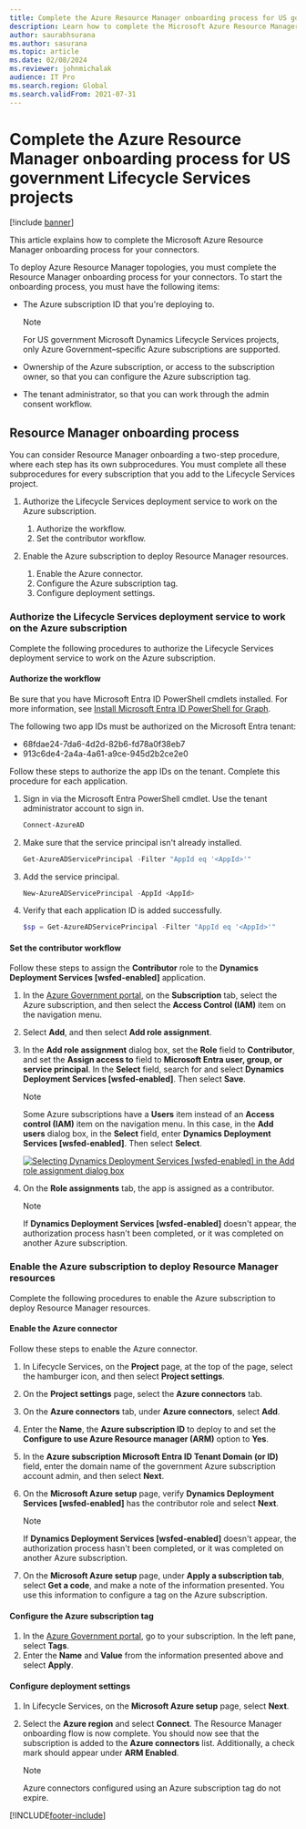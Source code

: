 ```yaml
---
title: Complete the Azure Resource Manager onboarding process for US government Lifecycle Services projects
description: Learn how to complete the Microsoft Azure Resource Manager onboarding process for your connectors. This article applies to Azure US government projects.
author: saurabhsurana
ms.author: sasurana
ms.topic: article
ms.date: 02/08/2024
ms.reviewer: johnmichalak
audience: IT Pro
ms.search.region: Global
ms.search.validFrom: 2021-07-31
---
```


# Complete the Azure Resource Manager onboarding process for US government Lifecycle Services projects

[!include [banner](../includes/banner.md)]

This article explains how to complete the Microsoft Azure Resource Manager onboarding process for your connectors.

To deploy Azure Resource Manager topologies, you must complete the Resource Manager onboarding process for your connectors. To start the onboarding process, you must have the following items:

- The Azure subscription ID that you're deploying to.

    > [!NOTE]
    > For US government Microsoft Dynamics Lifecycle Services projects, only Azure Government–specific Azure subscriptions are supported.

- Ownership of the Azure subscription, or access to the subscription owner, so that you can configure the  Azure subscription tag.
- The tenant administrator, so that you can work through the admin consent workflow.

## Resource Manager onboarding process

You can consider Resource Manager onboarding a two-step procedure, where each step has its own subprocedures. You must complete all these subprocedures for every subscription that you add to the Lifecycle Services project.

1. Authorize the Lifecycle Services deployment service to work on the Azure subscription.

    1. Authorize the workflow.
    2. Set the contributor workflow.

2. Enable the Azure subscription to deploy Resource Manager resources.

    1. Enable the Azure connector.
    2. Configure the Azure subscription tag.
    3. Configure deployment settings.

### Authorize the Lifecycle Services deployment service to work on the Azure subscription

Complete the following procedures to authorize the Lifecycle Services deployment service to work on the Azure subscription.

#### Authorize the workflow

Be sure that you have Microsoft Entra ID PowerShell cmdlets installed. For more information, see [Install Microsoft Entra ID PowerShell for Graph](/powershell/azure/active-directory/install-adv2).

The following two app IDs must be authorized on the Microsoft Entra tenant:

- 68fdae24-7da6-4d2d-82b6-fd78a0f38eb7
- 913c6de4-2a4a-4a61-a9ce-945d2b2ce2e0

Follow these steps to authorize the app IDs on the tenant. Complete this procedure for each application.

1. Sign in via the Microsoft Entra PowerShell cmdlet. Use the tenant administrator account to sign in.

    ```powershell
    Connect-AzureAD 
    ```

2. Make sure that the service principal isn't already installed.

    ```powershell
    Get-AzureADServicePrincipal -Filter "AppId eq '<AppId>'"
    ```

3. Add the service principal.

    ```powershell
    New-AzureADServicePrincipal -AppId <AppId>
    ```

4. Verify that each application ID is added successfully.

    ```powershell
    $sp = Get-AzureADServicePrincipal -Filter "AppId eq '<AppId>'"
    ```

#### Set the contributor workflow

Follow these steps to assign the **Contributor** role to the **Dynamics Deployment Services \[wsfed-enabled\]** application.

1. In the [Azure Government portal](https://portal.azure.us), on the **Subscription** tab, select the Azure subscription, and then select the **Access Control (IAM)** item on the navigation menu.
2. Select **Add**, and then select **Add role assignment**.
3. In the **Add role assignment** dialog box, set the **Role** field to **Contributor**, and set the **Assign access to** field to **Microsoft Entra user, group, or service principal**. In the **Select** field, search for and select **Dynamics Deployment Services \[wsfed-enabled\]**. Then select **Save**.

    > [!NOTE]
    > Some Azure subscriptions have a **Users** item instead of an **Access control (IAM)** item on the navigation menu. In this case, in the **Add users** dialog box, in the **Select** field, enter **Dynamics Deployment Services \[wsfed-enabled\]**. Then select **Select**.

    [![Selecting Dynamics Deployment Services \[wsfed-enabled\] in the Add role assignment dialog box](./media/arm_redo_02.png)](./media/arm_redo_02.png)

3. On the **Role assignments** tab, the app is assigned as a contributor.

    > [!NOTE]
    > If **Dynamics Deployment Services \[wsfed-enabled\]** doesn't appear, the authorization process hasn't been completed, or it was completed on another Azure subscription.

### Enable the Azure subscription to deploy Resource Manager resources

Complete the following procedures to enable the Azure subscription to deploy Resource Manager resources.

#### Enable the Azure connector

Follow these steps to enable the Azure connector.

1. In Lifecycle Services, on the **Project** page, at the top of the page, select the hamburger icon, and then select **Project settings**.
2. On the **Project settings** page, select the **Azure connectors** tab.
3. On the **Azure connectors** tab, under **Azure connectors**, select **Add**.
4. Enter the **Name**, the **Azure subscription ID** to deploy to and set the **Configure to use Azure Resource manager (ARM)** option to **Yes**.
5. In the **Azure subscription Microsoft Entra ID Tenant Domain (or ID)** field, enter the domain name of the government Azure subscription account admin, and then select **Next**.
6. On the **Microsoft Azure setup** page, verify **Dynamics Deployment Services \[wsfed-enabled\]** has the contributor role and select **Next**.

    > [!NOTE]
    > If **Dynamics Deployment Services \[wsfed-enabled\]** doesn't appear, the authorization process hasn't been completed, or it was completed on another Azure subscription.

7. On the **Microsoft Azure setup** page, under **Apply a subscription tab**, select **Get a code**, and make a note of the information presented. You use this information to configure a tag on the Azure subscription.

#### Configure the Azure subscription tag


1. In the [Azure Government portal](https://portal.azure.us), go to your subscription. In the left pane, select **Tags**.
2. Enter the **Name** and **Value** from the information presented above and select **Apply**.


#### Configure deployment settings

1. In Lifecycle Services, on the **Microsoft Azure setup** page, select **Next**.
2. Select the **Azure region** and select **Connect**. The Resource Manager onboarding flow is now complete. You should now see that the subscription is added to the **Azure connectors** list. Additionally, a check mark should appear under **ARM Enabled**.

    > [!NOTE]
    > Azure connectors configured using an Azure subscription tag do not expire.

[!INCLUDE[footer-include](../../../includes/footer-banner.md)]